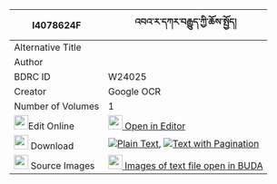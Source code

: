 |I4078624F|འབའ་ར་དཀར་བརྒྱུད་ཀྱི་ཆོས་སྤྱོད། 
| --- | --- 
|Alternative Title |
|Author | 
|BDRC ID | W24025
|Creator | Google OCR
|Number of Volumes| 1
|<img width="25" src="https://img.icons8.com/color/25/000000/edit-property.png">Edit Online| [<img width="25" src="https://avatars.githubusercontent.com/u/45091458?s=200&v=4"> Open in Editor](http://editor.openpecha.org/I4078624F)
|<img width="25" src="https://img.icons8.com/fluent/48/000000/download-2.png"/>  Download | [![](https://img.icons8.com/color/20/000000/txt.png)Plain Text](https://github.com/Openpecha/I4078624F/releases/download/v2/ba_ra_ka_ra_gyu_kyi_chocho_plain_I4078624F.zip), [![](https://img.icons8.com/color/20/000000/txt.png)Text with Pagination](https://github.com/Openpecha/I4078624F/releases/download/v2/ba_ra_ka_ra_gyu_kyi_chocho_pages_I4078624F.zip)
|<img width="25" src="https://img.icons8.com/plasticine/100/000000/pictures-folder.png"/>  Source Images | [<img width="25" src="https://library.bdrc.io/icons/BUDA-small.svg"> Images of text file open in BUDA](https://library.bdrc.io/show/bdr:W24025)